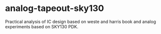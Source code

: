 # analog-tapeout-sky130

Practical analysis of IC design based on weste and harris book and analog experiments based on SKY130 PDK.